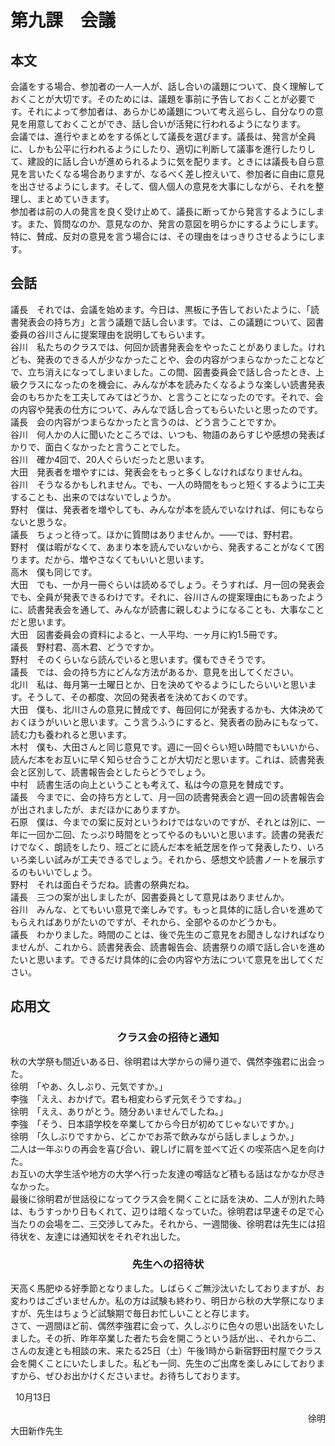 # 第九課　会議
## 本文
会議をする場合、参加者の一人一人が、話し合いの議題について、良く理解しておくことが大切です。そのためには、議題を事前に予告しておくことが必要です。それによって参加者は、あらかじめ議題について考え巡らし、自分なりの意見を用意しておくことができ、話し合いが活発に行われるようになります。  
会議では、進行やまとめをする係として議長を選びます。議長は、発言が全員に、しかも公平に行われるようにしたり、適切に判断して議事を進行したりして、建設的に話し合いが進められるように気を配ります。ときには議長も自ら意見を言いたくなる場合ありますが、なるべく差し控えいて、参加者に自由に意見を出させるようにします。そして、個人個人の意見を大事にしながら、それを整理し、まとめていきます。  
参加者は前の人の発言を良く受け止めて、議長に断ってから発言するようにします。また、質問なのか、意見なのか、発言の意図を明らかにするようにします。特に、賛成、反対の意見を言う場合には、その理由をはっきりさせるようにします。

## 会話
議長　それでは、会議を始めます。今日は、黒板に予告しておいたように、「読書発表会の持ち方」と言う議題で話し合います。では、この議題について、図書委員の谷川さんに提案理由を説明してもらいます。  
谷川　私たちのクラスでは、何回か読書発表会をやったことがありました。けれども、発表のできる人が少なかったことや、会の内容がつまらなかったことなどで、立ち消えになってしまいました。この間、図書委員会で話し合ったとき、上級クラスになったのを機会に、みんなが本を読みたくなるような楽しい読書発表会のもちかたを工夫してみてはどうか、と言うことになったのです。それで、会の内容や発表の仕方について、みんなで話し合ってもらいたいと思ったのです。  
議長　会の内容がつまらなかったと言うのは、どう言うことですか。  
谷川　何人かの人に聞いたところでは、いつも、物語のあらすじや感想の発表ばかりで、面白くなかったと言うことでした。  
谷川　確か4回で、20人ぐらいだったと思います。  
大田　発表者を増やすには、発表会をもっと多くしなければなりませんね。  
谷川　そうなるかもしれません。でも、一人の時間をもっと短くするように工夫することも、出来のではないでしょうか。  
野村　僕は、発表者を増やしても、みんなが本を読んでいなければ、何にもならないと思うな。  
議長　ちょっと待って。ほかに質問はありませんか。——では、野村君。   
野村　僕は暇がなくて、あまり本を読んでいないから、発表することがなくて困ります。だから、増やさなくてもいいと思います。  
高木　僕も同じです。  
大田　でも、一か月一冊ぐらいは読めるでしょう。そうすれば、月一回の発表会でも、全員が発表できるわけです。それに、谷川さんの提案理由にもあったように、読書発表会を通して、みんなが読書に親しむようになることも、大事なことだと思います。  
大田　図書委員会の資料によると、一人平均、一ヶ月に約1.5冊です。  
議長　野村君、高木君、どうですか。  
野村　そのくらいなら読んでいると思います。僕もできそうです。  
議長　では、会の持ち方にどんな方法があるか、意見を出してください。  
北川　私は、毎月第一土曜日とか、日を決めてやるようにしたらいいと思います。そうして、その都度、次回の発表者を決めておくのです。  
大田　僕も、北川さんの意見に賛成です、毎回何にが発表するかも、大体決めておくほうがいいと思います。こう言うふうにすると、発表者の励みにもなって、読む力も養われると思います。  
木村　僕も、大田さんと同じ意見です。週に一回ぐらい短い時間でもいいから、読んだ本をお互いに早く知らせ合うことが大切だと思います。これは、読書発表会と区別して、読書報告会としたらどうでしょう。  
中村　読書生活の向上ということも考えて、私は今の意見を賛成です。  
議長　今までに、会の持ち方として、月一回の読書発表会と週一回の読書報告会が出されましたが、まだほかにありますか。  
石原　僕は、今までの案に反対というわけではないのですが、それとは別に、一年に一回か二回、たっぷり時間をとってやるのもいいと思います。読書の発表だけでなく、朗読をしたり、班ごとに読んだ本を紙芝居を作って発表したり、いろいろ楽しい試みが工夫できるでしょう。それから、感想文や読書ノートを展示するのもいいでしょう。  
野村　それは面白そうだね。読書の祭典だね。  
議長　三つの案が出しましたが、図書委員として意見はありませんか。  
谷川　みんな、とてもいい意見で楽しみです。もっと具体的に話し合いを進めてもらえればありがたいのですが、それから、全部やるのかどうかも。  
議長　わかりました。時間のことは、後で先生のご意見をお聞きしなければなりませんが、これから、読書発表会、読書報告会、読書祭りの順で話し合いを進めたいと思います。できるだけ具体的に会の内容や方法について意見を出してください。  
## 応用文
### <center>クラス会の招待と通知</center>
秋の大学祭も間近いある日、徐明君は大学からの帰り道で、偶然李強君に出会った。  
徐明　「やあ、久しぶり、元気ですか。」  
李強　「ええ、おかげで。君も相変わらず元気そうですね。」  
徐明　「ええ、ありがとう。随分あいませんでしたね。」  
李強　「そう、日本語学校を卒業してから今日が初めてじゃないですか。」  
徐明　「久しぶりですから、どこかでお茶で飲みながら話しましょうか。」  
二人は一年ぶりの再会を喜び合い、親しげに肩を並べて近くの喫茶店へ足を向けた。  
お互いの大学生活や地方の大学へ行った友達の噂話など積もる話はなかなか尽きなかった。  
最後に徐明君が世話役になってクラス会を開くことに話を決め、二人が別れた時は、もうすっかり日もくれて、辺りは暗くなっていた。徐明君は早速その足で心当たりの会場を二、三交渉してみた。それから、一週間後、徐明君は先生には招待状を、友達には通知状をそれぞれ出した。  
### <center>先生への招待状</center>
天高く馬肥ゆる好季節となりました。しばらくご無沙汰いたしておりますが、お変わりはございませんか。私の方は試験も終わり、明日から秋の大学祭になりますが、先生はちょうど試験期で毎日お忙しいことと存じます。  
さて、一週間ほど前、偶然李強君に会って、久しぶりに色々の思い出話をいたしました。その折、昨年卒業した者たち会を開こうという話が出、、それから二、さんの友達とも相談の末、来たる25日（土）午後1時から新宿野田村屋でクラス会を開くことにいたしました。私ども一同、先生のご出席を楽しみにしておりますから、ぜひお出かけくださいませ。お待ちしております。  
<p>&nbsp;&nbsp;10月13日</p>  
<div style="text-align:right">徐明</div>  
大田新作先生